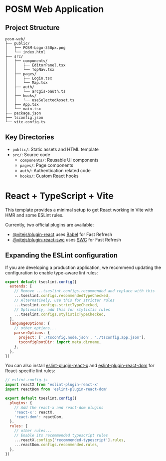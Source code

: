 # POSM Web Application

## Project Structure
```
posm-web/
├── public/
│   ├── POSM-Logo-350px.png
│   └── index.html
├── src/
│   ├── components/
│   │   ├── EditorPanel.tsx
│   │   └── TopNav.tsx
│   ├── pages/
│   │   ├── Login.tsx
│   │   └── Map.tsx
│   ├── auth/
│   │   └── arcgis-oauth.ts
│   ├── hooks/
│   │   └── useSelectedAsset.ts
│   ├── App.tsx
│   └── main.tsx
├── package.json
├── tsconfig.json
└── vite.config.ts
```

## Key Directories
- `public/`: Static assets and HTML template
- `src/`: Source code
  - `components/`: Reusable UI components
  - `pages/`: Page components
  - `auth/`: Authentication related code
  - `hooks/`: Custom React hooks

# React + TypeScript + Vite

This template provides a minimal setup to get React working in Vite with HMR and some ESLint rules.

Currently, two official plugins are available:

- [@vitejs/plugin-react](https://github.com/vitejs/vite-plugin-react/blob/main/packages/plugin-react) uses [Babel](https://babeljs.io/) for Fast Refresh
- [@vitejs/plugin-react-swc](https://github.com/vitejs/vite-plugin-react/blob/main/packages/plugin-react-swc) uses [SWC](https://swc.rs/) for Fast Refresh

## Expanding the ESLint configuration

If you are developing a production application, we recommend updating the configuration to enable type-aware lint rules:

```js
export default tseslint.config({
  extends: [
    // Remove ...tseslint.configs.recommended and replace with this
    ...tseslint.configs.recommendedTypeChecked,
    // Alternatively, use this for stricter rules
    ...tseslint.configs.strictTypeChecked,
    // Optionally, add this for stylistic rules
    ...tseslint.configs.stylisticTypeChecked,
  ],
  languageOptions: {
    // other options...
    parserOptions: {
      project: ['./tsconfig.node.json', './tsconfig.app.json'],
      tsconfigRootDir: import.meta.dirname,
    },
  },
})
```

You can also install [eslint-plugin-react-x](https://github.com/Rel1cx/eslint-react/tree/main/packages/plugins/eslint-plugin-react-x) and [eslint-plugin-react-dom](https://github.com/Rel1cx/eslint-react/tree/main/packages/plugins/eslint-plugin-react-dom) for React-specific lint rules:

```js
// eslint.config.js
import reactX from 'eslint-plugin-react-x'
import reactDom from 'eslint-plugin-react-dom'

export default tseslint.config({
  plugins: {
    // Add the react-x and react-dom plugins
    'react-x': reactX,
    'react-dom': reactDom,
  },
  rules: {
    // other rules...
    // Enable its recommended typescript rules
    ...reactX.configs['recommended-typescript'].rules,
    ...reactDom.configs.recommended.rules,
  },
})
```

